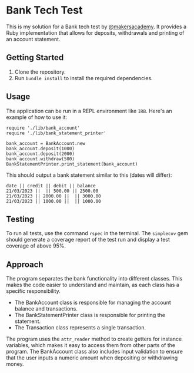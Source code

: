 # Bank Tech Test

This is my solution for a Bank tech test by [@makersacademy](https://github.com/makersacademy). It provides a Ruby implementation that allows for deposits, withdrawals and printing of an account statement.

## Getting Started
1. Clone the repository.
2. Run `bundle install` to install the required dependencies.

## Usage
The application can be run in a REPL environment like `IRB`. Here's an example of how to use it:

```
require './lib/bank_account'
require './lib/bank_statement_printer'

bank_account = BankAccount.new
bank_account.deposit(1000)
bank_account.deposit(2000)
bank_account.withdraw(500)
BankStatementPrinter.print_statement(bank_account)
```

This should output a bank statement similar to this (dates will differ):

```
date || credit || debit || balance
21/03/2023 ||  || 500.00 || 2500.00
21/03/2023 || 2000.00 ||  || 3000.00
21/03/2023 || 1000.00 ||  || 1000.00
```

## Testing
To run all tests, use the command `rspec` in the terminal. The `simplecov` gem should generate a coverage report of the test run and display a test coverage of above 95%.

## Approach
The program separates the bank functionality into different classes. This makes the code easier to understand and maintain, as each class has a specific responsibility. 

- The BankAccount class is responsible for managing the account balance and transactions.
- The BankStatementPrinter class is responsible for printing the statement.
- The Transaction class represents a single transaction.

The program uses the `attr_reader` method to create getters for instance variables, which makes it easy to access them from other parts of the program. The BankAccount class also includes input validation to ensure that the user inputs a numeric amount when depositing or withdrawing money.